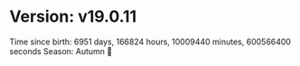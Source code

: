 # Version: v19.0.11
Time since birth: 6951 days, 166824 hours, 10009440 minutes, 600566400 seconds
Season: Autumn 🍁
